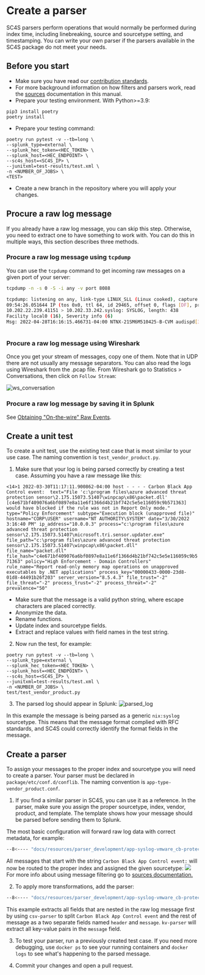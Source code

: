 
# Create a parser

SC4S parsers perform operations that would normally be performed during index time, including linebreaking, source and sourcetype setting, and timestamping. You can write your own parser if the parsers available in the SC4S package do not meet your needs.

## Before you start
* Make sure you have read our [contribution standards](CONTRIBUTING.md).
* For more background information on how filters and parsers work, read the [sources](sources/index.md) documentation in this manual.
* Prepare your testing environment. With Python>=3.9:
```
pip3 install poetry
poetry install
```

* Prepare your testing command:
```
poetry run pytest -v --tb=long \
--splunk_type=external \
--splunk_hec_token=<HEC_TOKEN> \
--splunk_host=<HEC_ENDPOINT> \
--sc4s_host=<SC4S_IP> \
--junitxml=test-results/test.xml \
-n <NUMBER_OF_JOBS> \
<TEST>
```

* Create a new branch in the repository where you will apply your changes.

## Procure a raw log message
If you already have a raw log message, you can skip this step. Otherwise, you need to extract one to have something to work with. You can do this in multiple ways, this section describes three methods. 

### Procure a raw log message using `tcpdump` 
You can use the `tcpdump` command to get incoming raw messages on a given port of your server:

``` bash 
tcpdump -n -s 0 -S -i any -v port 8088

tcpdump: listening on any, link-type LINUX_SLL (Linux cooked), capture size 262144 bytes
09:54:26.051644 IP (tos 0x0, ttl 64, id 29465, offset 0, flags [DF], proto UDP (17), length 466)
10.202.22.239.41151 > 10.202.33.242.syslog: SYSLOG, length: 438
Facility local0 (16), Severity info (6)
Msg: 2022-04-28T16:16:15.466731-04:00 NTNX-21SM6M510425-B-CVM audispd[32075]: node=ntnx-21sm6m510425-b-cvm type=SYSCALL msg=audit(1651176975.464:2828209): arch=c000003e syscall=2 success=yes exit=6 a0=7f2955ac932e a1=2 a2=3e8 a3=3 items=1 ppid=29680 pid=4684 auid=1000 uid=0 gid=0 euid=0 suid=0 fsuid=0 egid=0 sgid=0 fsgid=0 tty=(none) ses=964698 comm=“sshd” exe=“/usr/sbin/sshd” subj=system_u:system_r:sshd_t:s0-s0:c0.c1023 key=“logins”\0x0a
	
```

### Procure a raw log message using Wireshark
Once you get your stream of messages, copy one of them. Note that in UDP there are not usually any message separators. 
You can also read the logs using Wireshark from the .pcap file. From Wireshark go to Statistics > Conversations, then click on `Follow Stream`:

![ws_conversation](../resources/images/ws_conv.png)

### Procure a raw log message by saving it in Splunk
See [Obtaining "On-the-wire" Raw Events](https://splunk.github.io/splunk-connect-for-syslog/main/troubleshooting/troubleshoot_resources/#obtain-raw-message-events).

## Create a unit test
To create a unit test, use the existing test case that is most similar to your use case. The naming convention is `test_vendor_product.py`.

1. Make sure that your log is being parsed correctly by creating a test case. 
Assuming you have a raw message like this:

`<14>1 2022-03-30T11:17:11.900862-04:00 host - - - - Carbon Black App Control event:  text="File 'c:\program files\azure advanced threat protection sensor\2.175.15073.51407\winpcap\x86\packet.dll' [c4e671bf409076a6bf0897e8a11e6f1366d4b21bf742c5e5e116059c9b571363] would have blocked if the rule was not in Report Only mode." type="Policy Enforcement" subtype="Execution block (unapproved file)" hostname="CORP\USER" username="NT AUTHORITY\SYSTEM" date="3/30/2022 3:16:40 PM" ip_address="10.0.0.3" process="c:\program files\azure advanced threat protection sensor\2.175.15073.51407\microsoft.tri.sensor.updater.exe" file_path="c:\program files\azure advanced threat protection sensor\2.175.15073.51407\winpcap\x86\packet.dll" file_name="packet.dll" file_hash="c4e671bf409076a6bf0897e8a11e6f1366d4b21bf742c5e5e116059c9b571363" policy="High Enforcement - Domain Controllers" rule_name="Report read-only memory map operations on unapproved executables by .NET applications" process_key="00000433-0000-23d8-01d8-44491b26f203" server_version="8.5.4.3" file_trust="-2" file_threat="-2" process_trust="-2" process_threat="-2" prevalence="50"`

* Make sure that the message is a valid python string, where escape characters are placed correctly.
* Anonymize the data.
* Rename functions.
* Update index and sourcetype fields.
* Extract and replace values with field names in the test string.

2. Now run the test, for example:
```
poetry run pytest -v --tb=long \
--splunk_type=external \
--splunk_hec_token=<HEC_TOKEN> \
--splunk_host=<HEC_ENDPOINT> \
--sc4s_host=<SC4S_IP> \
--junitxml=test-results/test.xml \
-n <NUMBER_OF_JOBS> \
test/test_vendor_product.py
```

3. The parsed log should appear in Splunk:
![parsed_log](../resources/images/parser_dev_splunk_first_run.png)

In this example the message is being parsed as a generic `nix:syslog` sourcetype. This means that the message format complied with RFC standards, and SC4S could correctly identify the format fields in the message.

## Create a parser
To assign your messages to the proper index and sourcetype you will need to create a parser. Your parser must be declared in `package/etc/conf.d/conflib`. The naming convention is `app-type-vendor_product.conf`.

1. If you find a similar parser in SC4S, you can use it as a reference. In the parser, make sure you assign the proper sourcetype, index, vendor, product, and template. The template shows how your message should be parsed before sending them to Splunk.

The most basic configuration will forward raw log data with correct metadata, for example:
```bash
--8<---- "docs/resources/parser_development/app-syslog-vmware_cb-protect_example_basic.conf"
```
All messages that start with the string `Carbon Black App Control event:` will now be routed to the proper index and assigned the given sourcetype:
![](../resources/images/parser_dev_basic_output.png)
For more info about using message filtering go to [sources documentation.](sources/index.md#standard-syslog-using-message-parsing)

2. To apply more transformations, add the parser:
```bash
--8<---- "docs/resources/parser_development/app-syslog-vmware_cb-protect_example.conf"
```
This example extracts all fields that are nested in the raw log message first by using `csv-parser` to split `Carbon Black App Control event` and the rest of message as a two separate fields named `header` and `message`. `kv-parser` will extract all key-value pairs in the `message` field.

3. To test your parser, run a previously created test case. If you need more debugging, use `docker ps` to see your running containers and `docker logs` to see what's happening to the parsed message.

4. Commit your changes and open a pull request. 
